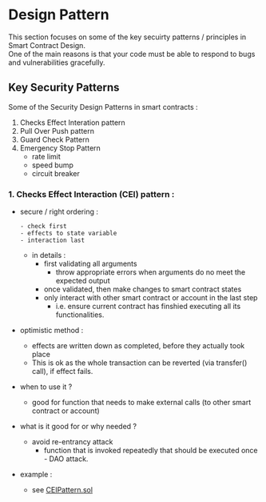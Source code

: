 # Design Pattern

This section focuses on some of the key secuirty patterns / principles in Smart Contract Design.  
One of the main reasons is that your code must be able to respond to bugs and vulnerabilities gracefully.

## Key Security Patterns

Some of the Security Design Patterns in smart contracts :
1. Checks Effect Interation pattern
2. Pull Over Push pattern
3. Guard Check Pattern
4. Emergency Stop Pattern
   - rate limit
   - speed bump
   - circuit breaker

### 1. Checks Effect Interaction (CEI) pattern :
- secure / right ordering :
  ```
  - check first
  - effects to state variable
  - interaction last
  ```
  - in details :
    - first validating all arguments 
      - throw appropriate errors when arguments do no meet the expected output
    - once validated, then make changes to smart contract states
    - only interact with other smart contract or account in the last step
      - i.e. ensure current contract has finshied executing all its functionalities.

- optimistic method :
  - effects are written down as completed, before they actually took place
  - This is ok as the whole transaction can be reverted (via transfer() call), if effect fails. 

- when to use it ?
  - good for function that needs to make external calls (to other smart contract or account)

- what is it good for or why needed ?
  - avoid re-entrancy attack
    - function that is invoked repeatedly that should be executed once - DAO attack.

- example :
  - see [CEIPattern.sol](https://github.com/dtan1/designpattern/blob/main/CEIPattern.sol)




